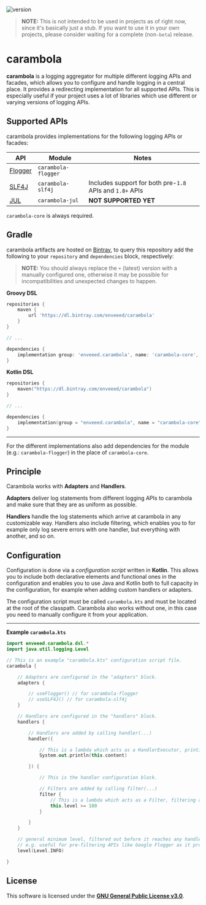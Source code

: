 ![version](https://img.shields.io/badge/dynamic/json.svg?color=%23AFB42B&label=latest&query=name&style=flat-square&url=https%3A%2F%2Fapi.bintray.com%2Fpackages%2Fenveeed%2Fcarambola%2Fcarambola-core%2Fversions%2F_latest&link=https://bintray.com/enveeed/carambola)

> **NOTE:** This is not intended to be used in projects as of right now, since it's basically just a stub.
> If you want to use it in your own projects, please consider waiting for a complete (non`-beta`) release.

# carambola

**carambola** is a logging aggregator for multiple different logging APIs and facades, 
which allows you to configure and handle logging in a central place. It provides a redirecting implementation for
all supported APIs. This is especially useful if your project uses a lot of libraries 
which use different or varying versions of logging APIs.

## Supported APIs

carambola provides implementations for the following logging APIs or facades:

| API | Module | Notes |
| --- | --- | --- |
| [Flogger][ref_flogger] | `carambola-flogger` |   |
| [SLF4J][ref_slf4j] | `carambola-slf4j` | Includes support for both pre-`1.8` APIs and `1.8+` APIs |
| [JUL][ref_jul] | `carambola-jul` | **NOT SUPPORTED YET** |

`carambola-core` is always required.

[ref_flogger]: https://github.com/google/flogger
[ref_slf4j]: https://slf4j.org
[ref_jul]: https://docs.oracle.com/en/java/javase/11/docs/api/java.logging/java/util/logging/LogManager.html

## Gradle

carambola artifacts are hosted on [Bintray](https://bintray.com/enveeed/carambola), to query this repository
add the following to your `repository` and `dependencies` block, respectively:

> **NOTE:** You should always replace the `+` (latest) version with a manually configured one, otherwise
> it may be possible for incompatibilities and unexpected changes to happen.

**Groovy DSL**
```Groovy
repositories {
    maven {
        url 'https://dl.bintray.com/enveeed/carambola'
    }
}

// ...

dependencies {
    implementation group: 'enveeed.carambola', name: 'carambola-core', version: '+'
}
```

**Kotlin DSL**
```Kotlin
repositories {
    maven("https://dl.bintray.com/enveeed/carambola")
}

// ...

dependencies {
    implementation(group = "enveeed.carambola", name = "carambola-core",version = "+")
}

```

---

For the different implementations also add dependencies for 
the module (e.g.: `carambola-flogger`) in the place of `carambola-core`.

## Principle

Carambola works with **Adapters** and **Handlers**.

**Adapters** deliver log statements
from different logging APIs to carambola and make sure that they are as uniform as possible.

**Handlers** handle the log statements which arrive at carambola in any customizable way.
Handlers also include filtering, which enables you to for example only log severe errors with
one handler, but everything with another, and so on. 

## Configuration

Configuration is done via a *configuration script* written in **Kotlin**. 
This allows you to include both declarative elements and functional ones in the configuration
and enables you to use Java and Kotlin both to full capacity in the configuration, for example
when adding custom handlers or adapters.

The configuration script must be called `carambola.kts` and must be located
at the root of the classpath. Carambola also works without one, in this case you need to manually
configure it from your application.

---

**Example `carambola.kts`**
```Kotlin
import enveeed.carambola.dsl.*
import java.util.logging.Level

// This is an example "carambola.kts" configuration script file.
carambola {

    // Adapters are configured in the "adapters" block.
    adapters {

        // useFlogger() // for carambola-flogger
        // useSLF4J() // for carambola-slf4j
    }

    // Handlers are configured in the "handlers" block.
    handlers {

        // Handlers are added by calling handler(...)
        handler({

            // This is a lambda which acts as a HandlerExecutor, printing the statement to STDOUT
            System.out.println(this.content)

        }) {

            // This is the handler configuration block.

            // Filters are added by calling filter(...)
            filter {
                // This is a lambda which acts as a Filter, filtering all statements which have level below 100.
                this.level >= 100
            }

        }
    }

    // general minimum level, filtered out before it reaches any handler.
    // e.g. useful for pre-filtering APIs like Google Flogger as it provides a speed benefit
    level(Level.INFO)

}
```

## License

This software is licensed under the **[GNU General Public License v3.0](https://www.gnu.org/licenses/)**.
